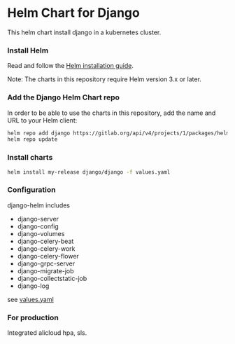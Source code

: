 # Helm Chart for Django
This helm chart install django in a kubernetes cluster.

### Install Helm
Read and follow the [Helm installation guide](https://helm.sh/docs/intro/install/).

Note: The charts in this repository require Helm version 3.x or later.

### Add the Django Helm Chart repo
In order to be able to use the charts in this repository, add the name and URL to your Helm client:
```bash
helm repo add django https://gitlab.org/api/v4/projects/1/packages/helm/stable --username xxxxxxxx --password xxxxxxxxxxx
helm repo update
```

### Install charts
```bash
helm install my-release django/django -f values.yaml
```

### Configuration
django-helm includes

* django-server
* django-config
* django-volumes
* django-celery-beat
* django-celery-work
* django-celery-flower
* django-grpc-server
* django-migrate-job
* django-collectstatic-job
* django-log

see [values.yaml](https://github.com/jvdiago/django-helm-template/src/master/values.yaml)

### For production
Integrated alicloud hpa, sls.
